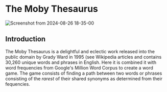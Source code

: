 

# The Moby Thesaurus

![Screenshot from 2024-08-26 18-35-00](https://github.com/user-attachments/assets/6ac8bf8a-cba2-4639-bf10-5234478660ea)

## Introduction

The Moby Thesaurus is a delightful and eclectic work released into the public domain by Grady Ward in 1995 (see Wikipedia articles and contains 30,260 unique words and phrases in English. Here it is combined it with word frequencies from Google's Million Word Corpus to create a word game. The game consists of finding a path between two words or phrases consisting of the *rarest* of their shared synonyms as determined from their fequencies. 




